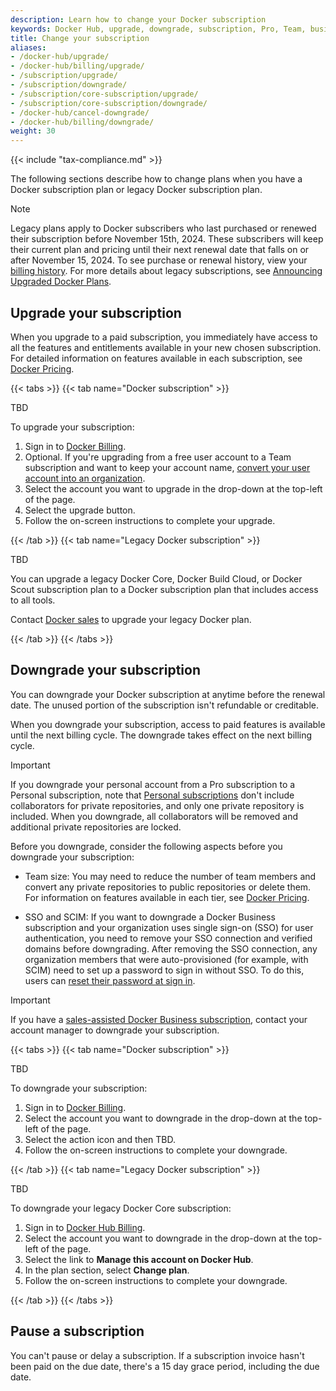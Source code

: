 ```yaml
---
description: Learn how to change your Docker subscription
keywords: Docker Hub, upgrade, downgrade, subscription, Pro, Team, business, pricing plan
title: Change your subscription
aliases:
- /docker-hub/upgrade/
- /docker-hub/billing/upgrade/
- /subscription/upgrade/
- /subscription/downgrade/
- /subscription/core-subscription/upgrade/
- /subscription/core-subscription/downgrade/
- /docker-hub/cancel-downgrade/
- /docker-hub/billing/downgrade/
weight: 30
---
```


{{< include "tax-compliance.md" >}}

The following sections describe how to change plans when you have a Docker
subscription plan or legacy Docker subscription plan.

> [!NOTE]
>
> Legacy plans apply to Docker subscribers who last purchased or renewed
> their subscription before November 15th, 2024. These subscribers will keep
> their current plan and pricing until their next renewal date that falls on or
> after November 15, 2024. To see purchase or renewal history, view your
> [billing history](../billing/history.md). For more details about legacy
> subscriptions, see [Announcing Upgraded Docker
> Plans](https://www.docker.com/blog/november-2024-updated-plans-announcement/).

## Upgrade your subscription

When you upgrade to a paid subscription, you immediately have access to all the features and entitlements available in your new chosen subscription. For detailed information on features available in each subscription, see [Docker Pricing](https://www.docker.com/pricing).

{{< tabs >}}
{{< tab name="Docker subscription" >}}

TBD

To upgrade your subscription:

1. Sign in to [Docker Billing](https://app.docker.com/billing).
2. Optional. If you're upgrading from a free user account to a Team subscription and want to keep your account name, [convert your user account into an organization](../admin/convert-account.md).
3. Select the account you want to upgrade in the drop-down at the top-left of the page.
4. Select the upgrade button.
5. Follow the on-screen instructions to complete your upgrade.

{{< /tab >}}
{{< tab name="Legacy Docker subscription" >}}

TBD

You can upgrade a legacy Docker Core, Docker Build Cloud, or Docker Scout subscription plan to a Docker subscription plan that includes access to all tools.

Contact [Docker sales](https://www.docker.com/pricing/contact-sales/) to upgrade your legacy Docker plan.

{{< /tab >}}
{{< /tabs >}}

## Downgrade your subscription

You can downgrade your Docker subscription at anytime before the renewal date. The unused portion of the subscription isn't refundable or creditable.

When you downgrade your subscription, access to paid features is available until the next billing cycle. The downgrade takes effect on the next billing cycle.

> [!IMPORTANT]
>
> If you downgrade your personal account from a Pro subscription to a Personal subscription, note that [Personal subscriptions](details.md#docker-personal) don't include collaborators for private repositories, and only one private repository is included. When you downgrade, all collaborators will be removed and additional private repositories are locked.

Before you downgrade, consider the following aspects before you downgrade your subscription:

- Team size: You may need to reduce the number of team members and convert any private repositories to public repositories or delete them. For information on features available in each tier, see [Docker Pricing](https://www.docker.com/pricing).

- SSO and SCIM: If you want to downgrade a Docker Business subscription and your organization uses single sign-on (SSO) for user authentication, you need to remove your SSO connection and verified domains before downgrading. After removing the SSO connection, any organization members that were auto-provisioned (for example, with SCIM) need to set up a password to sign in without SSO. To do this, users can [reset their password at sign in](/accounts/create-account/#reset-your-password-at-sign-in).

>[!IMPORTANT]
>
> If you have a [sales-assisted Docker Business subscription](details.md#sales-assisted), contact your account manager to downgrade your subscription.

{{< tabs >}}
{{< tab name="Docker subscription" >}}

TBD

To downgrade your subscription:

1. Sign in to [Docker Billing](https://app.docker.com/billing).
2. Select the account you want to downgrade in the drop-down at the top-left of the page.
3. Select the action icon and then TBD.
4. Follow the on-screen instructions to complete your downgrade.

{{< /tab >}}
{{< tab name="Legacy Docker subscription" >}}

TBD

To downgrade your legacy Docker Core subscription:

1. Sign in to [Docker Hub Billing](https://hub.docker.com/billing).
2. Select the account you want to downgrade in the drop-down at the top-left of the page.
3. Select the link to **Manage this account on Docker Hub**.
4. In the plan section, select **Change plan**.
5. Follow the on-screen instructions to complete your downgrade.

{{< /tab >}}
{{< /tabs >}}

## Pause a subscription

You can't pause or delay a subscription. If a subscription invoice hasn't been paid on the due date, there's a 15 day grace period, including the due date.

